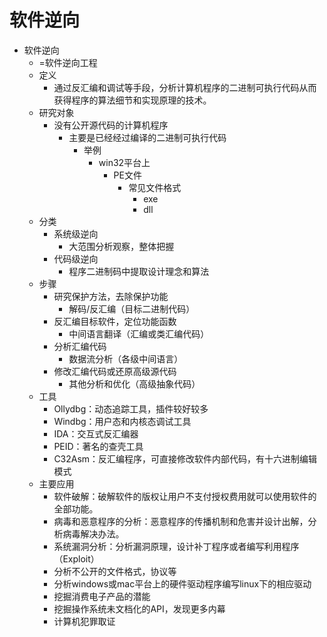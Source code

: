 # 软件逆向

* 软件逆向
    * =软件逆向工程
    * 定义
        * 通过反汇编和调试等手段，分析计算机程序的二进制可执行代码从而获得程序的算法细节和实现原理的技术。
    * 研究对象
        * 没有公开源代码的计算机程序
            * 主要是已经经过编译的二进制可执行代码
                * 举例
                    * win32平台上
                        * PE文件
                            * 常见文件格式
                                * exe
                                * dll
    * 分类
        * 系统级逆向
            * 大范围分析观察，整体把握
        * 代码级逆向
            * 程序二进制码中提取设计理念和算法
    * 步骤
        * 研究保护方法，去除保护功能
            * 解码/反汇编（目标二进制代码）
        * 反汇编目标软件，定位功能函数
            * 中间语言翻译（汇编或类汇编代码）
        * 分析汇编代码
            * 数据流分析（各级中间语言）
        * 修改汇编代码或还原高级源代码
            * 其他分析和优化（高级抽象代码）
    * 工具
        * Ollydbg：动态追踪工具，插件较好较多
        * Windbg：用户态和内核态调试工具
        * IDA：交互式反汇编器
        * PEID：著名的查壳工具
        * C32Asm：反汇编程序，可直接修改软件内部代码，有十六进制编辑模式
    * 主要应用
        * 软件破解：破解软件的版权让用户不支付授权费用就可以使用软件的全部功能。
        * 病毒和恶意程序的分析：恶意程序的传播机制和危害并设计出解，分析病毒解决办法。
        * 系统漏洞分析：分析漏洞原理，设计补丁程序或者编写利用程序（Exploit）
        * 分析不公开的文件格式，协议等
        * 分析windows或mac平台上的硬件驱动程序编写linux下的相应驱动
        * 挖掘消费电子产品的潜能
        * 挖掘操作系统未文档化的API，发现更多内幕
        * 计算机犯罪取证
